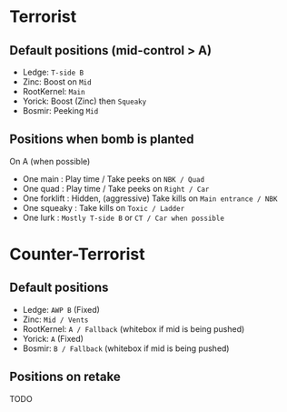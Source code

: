 Terrorist
===

Default positions (mid-control > A)
---

 * Ledge: ```T-side B```
 * Zinc: Boost on ```Mid```
 * RootKernel: ```Main```
 * Yorick: Boost (Zinc) then ```Squeaky```
 * Bosmir: Peeking ```Mid```

Positions when bomb is planted
---

On A (when possible)

 * One main : Play time / Take peeks on ```NBK / Quad```
 * One quad : Play time / Take peeks on ```Right / Car```
 * One forklift : Hidden, (aggressive) Take kills on ```Main entrance / NBK```
 * One squeaky : Take kills on ```Toxic / Ladder```
 * One lurk : ```Mostly T-side B``` or ```CT / Car when possible```

Counter-Terrorist
===

Default positions
---

 * Ledge: ```AWP B``` (Fixed)
 * Zinc: ```Mid / Vents```
 * RootKernel: ```A / Fallback``` (whitebox if mid is being pushed)
 * Yorick: ```A``` (Fixed)
 * Bosmir: ```B / Fallback``` (whitebox if mid is being pushed)
 
 Positions on retake
 ---
 
 TODO
